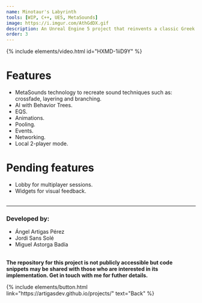 ```yaml
---
name: Minotaur's Labyrinth
tools: [WIP, C++, UE5, MetaSounds]
image: https://i.imgur.com/AthGdDX.gif
description: An Unreal Engine 5 project that reinvents a classic Greek myth.
order: 3
---
```


{% include elements/video.html id="HXMD-1iiD9Y" %}


# Features
- MetaSounds technology to recreate sound techniques such as: crossfade, layering and branching.
- AI with Behavior Trees.
- EQS.
- Animations.
- Pooling.
- Events.
- Networking.
- Local 2-player mode.

# Pending features
- Lobby for multiplayer sessions.
- Widgets for visual feedback.<br><br>

---

### Developed by:
- Ángel Artigas Pérez
- Jordi Sans Solé
- Miguel Astorga Badía

**<br>The repository for this project is not publicly accessible but code snippets may be shared with those who are interested in its implementation. Get in touch with me for futher details.**

<p class="text-center">
{% include elements/button.html link="https://artigasdev.github.io/projects/" text="Back" %}
</p>